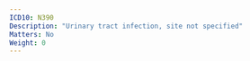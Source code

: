 ```yaml
---
ICD10: N390
Description: "Urinary tract infection, site not specified"
Matters: No
Weight: 0
---
```


